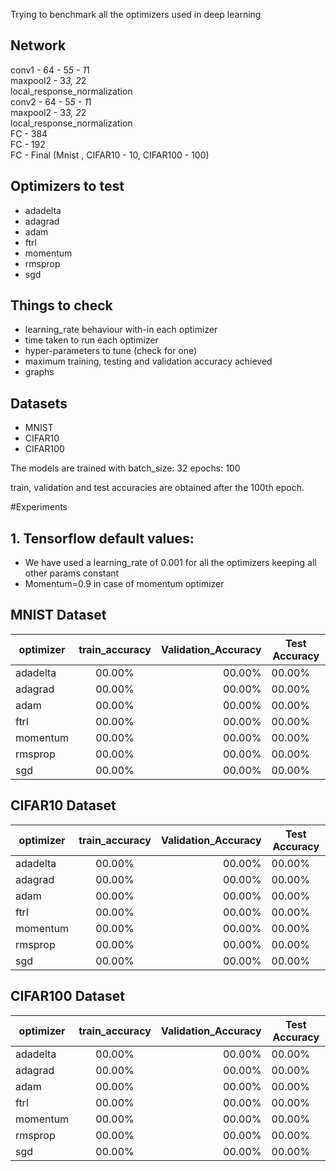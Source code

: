 Trying to benchmark all the optimizers used in deep learning


## Network
conv1 - 64 - 5*5 - 1*1  
maxpool2 - 3*3, 2*2  
local_response_normalization  
conv2 - 64 - 5*5 - 1*1  
maxpool2 - 3*3, 2*2  
local_response_normalization  
FC - 384  
FC - 192  
FC - Final (Mnist , CIFAR10 - 10, CIFAR100 - 100)  


## Optimizers to test
- adadelta
- adagrad
- adam
- ftrl
- momentum
- rmsprop
- sgd

## Things to check
- learning_rate behaviour with-in each optimizer
- time taken to run each optimizer
- hyper-parameters to tune (check for one)
- maximum training, testing and validation accuracy achieved
- graphs

## Datasets
- MNIST
- CIFAR10
- CIFAR100



The models are trained with
batch_size: 32
epochs: 100

train, validation and test accuracies are obtained after the 100th epoch.

#Experiments

## 1. Tensorflow default values:
 - We have used a learning_rate of 0.001 for all the optimizers keeping all other params constant
 - Momentum=0.9 in case of momentum optimizer
 
## MNIST Dataset
| optimizer        |train_accuracy   | Validation_Accuracy  | Test Accuracy |
| -------------    |:-------------:  | --------------------:| --------------|
| adadelta         |    00.00%       |       00.00%         |    00.00%     |
| adagrad          |    00.00%       |       00.00%         |    00.00%     |
| adam             |    00.00%       |       00.00%         |    00.00%     |
| ftrl             |    00.00%       |       00.00%         |    00.00%     |
| momentum         |    00.00%       |       00.00%         |    00.00%     |
| rmsprop          |    00.00%       |       00.00%         |    00.00%     |
| sgd              |    00.00%       |       00.00%         |    00.00%     |

## CIFAR10 Dataset
| optimizer        |train_accuracy   | Validation_Accuracy  | Test Accuracy |
| -------------    |:-------------:  | --------------------:| --------------|
| adadelta         |    00.00%       |       00.00%         |    00.00%     |
| adagrad          |    00.00%       |       00.00%         |    00.00%     |
| adam             |    00.00%       |       00.00%         |    00.00%     |
| ftrl             |    00.00%       |       00.00%         |    00.00%     |
| momentum         |    00.00%       |       00.00%         |    00.00%     |
| rmsprop          |    00.00%       |       00.00%         |    00.00%     |
| sgd              |    00.00%       |       00.00%         |    00.00%     |


## CIFAR100 Dataset
| optimizer        |train_accuracy   | Validation_Accuracy  | Test Accuracy |
| -------------    |:-------------:  | --------------------:| --------------|
| adadelta         |    00.00%       |       00.00%         |    00.00%     |
| adagrad          |    00.00%       |       00.00%         |    00.00%     |
| adam             |    00.00%       |       00.00%         |    00.00%     |
| ftrl             |    00.00%       |       00.00%         |    00.00%     |
| momentum         |    00.00%       |       00.00%         |    00.00%     |
| rmsprop          |    00.00%       |       00.00%         |    00.00%     |
| sgd              |    00.00%       |       00.00%         |    00.00%     |

